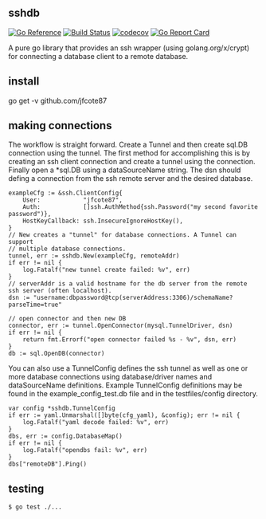 ## sshdb

[![Go Reference](https://pkg.go.dev/badge/github.com/jfcote87/sshdb.svg)](https://pkg.go.dev/github.com/jfcote87/sshdb) [![Build Status](https://app.travis-ci.com/jfcote87/sshdb.svg?branch=main)](https://app.travis-ci.com/jfcote87/sshdb) [![codecov](https://codecov.io/gh/jfcote87/sshdb/branch/main/graph/badge.svg?token=6WUH2GPZ0T)](https://codecov.io/gh/jfcote87/sshdb) [![Go Report Card](https://goreportcard.com/badge/github.com/jfcote87/sshdb)](https://goreportcard.com/report/github.com/jfcote87/sshdb)


A pure go library that provides an ssh wrapper (using golang.org/x/crypt) for connecting a database client to a remote database. 

## install

go get -v github.com/jfcote87

## making connections

The workflow is straight forward.  Create a Tunnel and then
create sql.DB connection using the tunnel.  The first method for 
accomplishing this is by creating an ssh client connection and
create a tunnel using the connection.  Finally open a *sql.DB
using a dataSourceName string.  The dsn should defing a connection
from the ssh remote server and the desired database.

	exampleCfg := &ssh.ClientConfig{
		User:            "jfcote87",
		Auth:            []ssh.AuthMethod{ssh.Password("my second favorite password")},
		HostKeyCallback: ssh.InsecureIgnoreHostKey(),
	}
	// New creates a "tunnel" for database connections. A Tunnel can support
	// multiple database connections.
	tunnel, err := sshdb.New(exampleCfg, remoteAddr)
	if err != nil {
		log.Fatalf("new tunnel create failed: %v", err)
	}
    // serverAddr is a valid hostname for the db server from the remote ssh server (often localhost).
	dsn := "username:dbpassword@tcp(serverAddress:3306)/schemaName?parseTime=true"

	// open connector and then new DB
	connector, err := tunnel.OpenConnector(mysql.TunnelDriver, dsn)
	if err != nil {
		return fmt.Errorf("open connector failed %s - %v", dsn, err)
	}
	db := sql.OpenDB(connector)

You can also use a TunnelConfig defines the ssh tunnel as well as 
one or more database connections using database/driver names and
dataSourceName definitions.  Example TunnelConfig definitions may
be found in the example_config_test.db file and in the 
testfiles/config directory.

	var config *sshdb.TunnelConfig
	if err := yaml.Unmarshal([]byte(cfg_yaml), &config); err != nil {
		log.Fatalf("yaml decode failed: %v", err)
	}
	dbs, err := config.DatabaseMap()
	if err != nil {
		log.Fatalf("opendbs fail: %v", err)
	}
	dbs["remoteDB"].Ping()



	

## testing

    $ go test ./...






